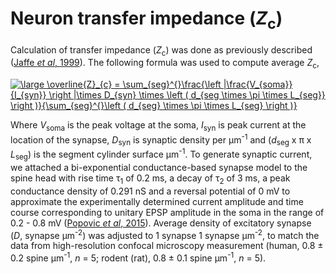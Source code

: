 # Neuron transfer impedance (_Z_<sub>c</sub>)

Calculation of transfer impedance (_Z_<sub>c</sub>) was done as previously described ([Jaffe _et al_, 1999](https://journals.physiology.org/doi/full/10.1152/jn.1999.82.6.3268)).
The following formula was used to compute average _Z_<sub>c</sub>, 

<a href="https://www.codecogs.com/eqnedit.php?latex=\fn_cm&space;\large&space;\overline{Z}_{c}&space;=&space;\sum_{seg}^{}\frac{\left&space;|\frac{V_{soma}}{I_{syn}}&space;\right&space;|\times&space;D_{syn}&space;\times&space;\left&space;(&space;d_{seg&space;\times&space;\pi&space;\times&space;L_{seg}}&space;\right&space;)}{\sum_{seg}^{}\left&space;(&space;d_{seg}&space;\times&space;\pi&space;\times&space;L_{seg}&space;\right&space;)}" target="_blank"><img src="https://latex.codecogs.com/svg.latex?\fn_cm&space;\large&space;\overline{Z}_{c}&space;=&space;\sum_{seg}^{}\frac{\left&space;|\frac{V_{soma}}{I_{syn}}&space;\right&space;|\times&space;D_{syn}&space;\times&space;\left&space;(&space;d_{seg&space;\times&space;\pi&space;\times&space;L_{seg}}&space;\right&space;)}{\sum_{seg}^{}\left&space;(&space;d_{seg}&space;\times&space;\pi&space;\times&space;L_{seg}&space;\right&space;)}" title="\large \overline{Z}_{c} = \sum_{seg}^{}\frac{\left |\frac{V_{soma}}{I_{syn}} \right |\times D_{syn} \times \left ( d_{seg \times \pi \times L_{seg}} \right )}{\sum_{seg}^{}\left ( d_{seg} \times \pi \times L_{seg} \right )}" /></a>


Where _V_<sub>soma</sub> is the peak voltage at the soma, _I_<sub>syn</sub> is peak current at the location of the synapse, _D_<sub>syn</sub> is synaptic density per μm<sup>-1</sup> and (_d_<sub>seg</sub> x π x _L_<sub>seg</sub>) is the segment cylinder surface μm<sup>-1</sup>. To generate synaptic current, we attached a bi-exponential conductance-based synapse model to the spine head with rise time τ<sub>1</sub> of 0.2 ms, a decay of τ<sub>2</sub> of 3 ms, a peak conductance density of 0.291 nS and a reversal potential of 0 mV to approximate the experimentally determined current amplitude and time course corresponding to unitary EPSP amplitude in the soma in the range of 0.2 - 0.8 mV ([Popovic _et al_, 2015](https://www.nature.com/articles/ncomms9436)). Average density of excitatory synapse (_D_, synapse μm<sup>-2</sup>) was adjusted to 1 synapse 1 synapse μm<sup>-2</sup>, to match the data from high-resolution confocal microscopy measurement (human, 0.8 ± 0.2 spine μm<sup>-1</sup>, _n_ = 5; rodent (rat), 0.8 ± 0.1 spine μm<sup>-1</sup>, _n_ = 5).

